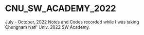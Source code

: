 # CNU_SW_ACADEMY_2022
July - October, 2022
Notes and Codes recorded while I was taking Chungnam Natl' Univ. 2022 SW Academy.
